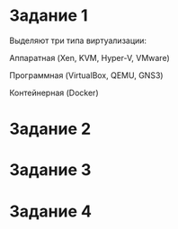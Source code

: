 # Задание 1
Выделяют три типа виртуализации:

Аппаратная (Xen, KVM, Hyper-V, VMware)

Программная (VirtualBox, QEMU, GNS3)

Контейнерная (Docker)
# Задание 2

# Задание 3

# Задание 4
